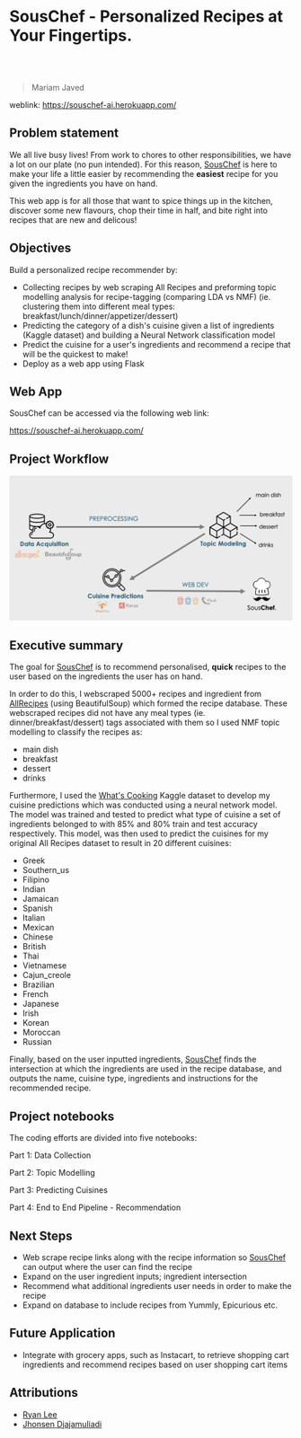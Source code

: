 # SousChef - Personalized Recipes at Your Fingertips.

<br>
<br>

> Mariam Javed <br> 

weblink: https://souschef-ai.herokuapp.com/

<a name="problem-statement"></a>
## Problem statement

We all live busy lives! From work to chores to other responsibilities, we have a lot on our plate (no pun intended). For this reason, [SousChef](https://souschef-ai.herokuapp.com/) is here to make your life a little easier by recommending the **easiest** recipe for you given the ingredients you have on hand. 

This web app is for all those that want to spice things up in the kitchen, discover some new flavours, chop their time in half, and bite right into recipes that are new and delicous!

## Objectives

Build a personalized recipe recommender by:

 - Collecting recipes by web scraping All Recipes and preforming topic modelling analysis for recipe-tagging (comparing LDA vs NMF) (ie. clustering them into different meal types: breakfast/lunch/dinner/appetizer/dessert)
 - Predicting the category of a dish's cuisine given a list of ingredients (Kaggle dataset) and building a Neural Network classification model 
 - Predict the cuisine for a user's ingredients and recommend a recipe that will be the quickest to make!
 - Deploy as a web app using Flask
 
## Web App

SousChef can be accessed via the following web link:

https://souschef-ai.herokuapp.com/
 
 
## Project Workflow

![Alt text](presentation/images/project_workflow.png "Workflow Diagram")

## Executive summary

The goal for [SousChef](https://souschef-ai.herokuapp.com/) is to recommend personalised, **quick** recipes to the user based on the ingredients the user has on hand.

In order to do this, I webscraped 5000+ recipes and ingredient from [AllRecipes](https://www.allrecipes.com/) (using BeautifulSoup) which formed the recipe database. These webscraped recipes did not have any meal types (ie. dinner/breakfast/dessert) tags associated with them so I used NMF topic modelling to classify the recipes as:

- main dish
- breakfast
- dessert      
- drinks 

Furthermore, I used the [What's Cooking](https://www.kaggle.com/c/whats-cooking) Kaggle dataset to develop my cuisine predictions which was conducted using a neural network model. The model was trained and tested to predict what type of cuisine a set of ingredients belonged to with 85% and 80% train and test accuracy respectively. This model, was then used to predict the cuisines for my original All Recipes dataset to result in 20 different cuisines:

- Greek
- Southern_us
- Filipino
- Indian
- Jamaican
- Spanish
- Italian
- Mexican
- Chinese
- British
- Thai
- Vietnamese
- Cajun_creole
- Brazilian
- French
- Japanese
- Irish
- Korean
- Moroccan
- Russian

Finally, based on the user inputted ingredients, [SousChef](https://souschef-ai.herokuapp.com/) finds the intersection at which the ingredients are used in the recipe database, and outputs the name, cuisine type, ingredients and instructions for the recommended recipe.


## Project notebooks

The coding efforts are divided into five notebooks:

Part 1: Data Collection 

Part 2: Topic Modelling

Part 3: Predicting Cuisines

Part 4: End to End Pipeline - Recommendation


## Next Steps

- Web scrape recipe links along with the recipe information so [SousChef](https://souschef-ai.herokuapp.com/) can output where the user can find the recipe
- Expand on the user ingredient inputs; ingredient intersection
- Recommend what additional ingredients user needs in order to make the recipe
- Expand on database to include recipes from Yummly, Epicurious etc.


## Future Application

- Integrate with grocery apps, such as Instacart, to retrieve shopping cart ingredients and recommend recipes based on user shopping cart items

## Attributions

- [Ryan Lee](https://github.com/rtlee9/recipe-scraper/tree/4f3d38c1b99acff43410f9d72118f4a4fc87eefa)
- [Jhonsen Djajamuliadi](https://github.com/jhonsen/Produce2Recipe)


